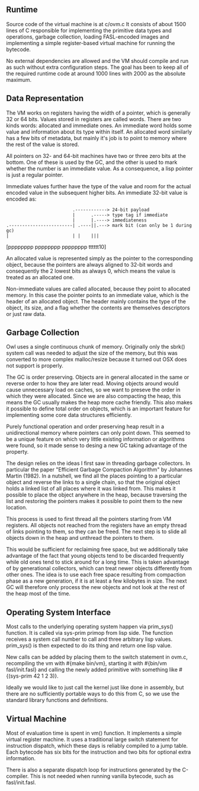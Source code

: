 ## Runtime

Source code of the virtual machine is at c/ovm.c It consists of about 1500
lines of C responsible for implementing the primitive data types and
operations, garbage collection, loading FASL-encoded images and implementing a
simple register-based virtual machine for running the bytecode.

No external dependencies are allowed and the VM should compile and run as such
without extra configuration steps. The goal has been to keep all of the
required runtime code at around 1000 lines with 2000 as the absolute maximum.

## Data Representation

The VM works on registers having the width of a pointer, which is generally 32
or 64 bits. Values stored in registers are called words. There are two kinds
words: allocated and immediate ones. An immediate word holds some value and
information about its type within itself. An allocated word similarly has a few
bits of metadata, but mainly it's job is to point to memory where the rest of
the value is stored.

All pointers on 32- and 64-bit
machines have two or three zero bits at the bottom. One of these is used by the
GC, and the other is used to mark whether the number is an immediate value. As a consequence, a
lisp pointer is just a regular pointer.

Immediate values further have the type of the value and room for the actual
encoded value in the subsequent higher bits. An immediate 32-bit value is
encoded as:


                             .------------> 24-bit payload
                             |      .-----> type tag if immediate
                             |      |.----> immediateness
    .------------------------| .----||.---> mark bit (can only be 1 during gc)
    |                        | |    |||
   [pppppppp pppppppp pppppppp tttttt10]

An allocated value is represented simply as the pointer to the
corresponding object, because the pointers are always aligned
to 32-bit words and consequently the 2 lowest bits as always 0,
which means the value is treated as an allocated one.

Non-immediate values are called allocated, because they point to allocated
memory. In this case the pointer points to an immediate value, which is the
header of an allocated object. The header mainly contains the type of the object,
its size, and a flag whether the contents are themselves descriptors or just
raw data.


## Garbage Collection

Owl uses a single continuous chunk of memory. Originally only the sbrk() system
call was needed to adjust the size of the memory, but this was converted to more
complex malloc/resize because it turned out OSX does not support is properly.

The GC is order preserving. Objects are in general
allocated in the same or reverse order to how they are later read. Moving objects
around would cause unnecessary load on caches, so we want to preseve the order
in which they were allocated. Since we are also compacting the heap, this means
the GC usually makes the heap more cache friendly. This also makes it possible
to define total order on objects, which is an important feature for implementing
some core data structures efficiently.

Purely functional operation and order preserving heap result in a unidirectional
memory where pointers can only point down. This seemed to be a unique feature on
which very little existing information or algorithms were found, so it made sense
to desing a new GC taking advantage of the property.

The design relies on the ideas I first saw in threading garbage collectors.
In particular the paper "Efficient Garbage Compaction Algorithm" by Johannes
Martin (1982). In a nutshell, we find all the places pointing to a particular
object and reverse the links to a single chain, so that the original object holds
a linked list of all places where it was linked from. This makes it possible to place
the object anywhere in the heap, because traversing the list and restoring the pointers
makes it possible to point them to the new location.

This process is used to first thread all the pointers starting from VM registers.
All objects not reached from the registers have an empty thread of links pointing
to them, so they can be freed. The next step is to slide all objects down in the
heap and unthread the pointers to them.

This would be sufficient for reclaiming free space, but we additionally take
advantage of the fact that young objects tend to be discarded frequently while
old ones tend to stick around for a long time. This is taken advantage of by
generational collectors, which can treat newer objects differently from other
ones. The idea is to use each free space resulting from compaction phase as a
new generation, if it is at least a few kilobytes in size. The next GC will
therefore only process the new objects and not look at the rest of the heap
most of the time.



## Operating System Interface

Most calls to the underlying operating system happen via prim_sys() function. It
is called via sys-prim primop from lisp side. The function receives a system call
number to call and three arbitrary lisp values. prim_sys() is then expected to do its
thing and return one lisp value.

New calls can be added by placing them to the switch statement in ovm.c, recompiling the vm
with #{make bin/vm}, starting it with #{bin/vm fasl/init.fasl} and calling the newly added
primitive with something like #{(sys-prim 42 1 2 3)}.

Ideally we would like to just call the kernel just like done in assembly, but there are
no sufficiently portable ways to do this from C, so we use the standard library functions
and definitions.


## Virtual Machine

Most of evaluation time is spent in vm() function. It implements a simple virtual
register machine. It uses a traditional large switch statement for instruction dispatch,
which these days is reliably compiled to a jump table. Each bytecode has six bits
for the instruction and two bits for optional extra information.

There is also a separate dispatch loop for instructions generated by the C-compiler.
This is not needed when running vanilla bytecode, such as fasl/init.fasl.



